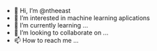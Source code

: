 - 👋 Hi, I’m @ntheeast
- 👀 I’m interested in machine learning aplications
- 🌱 I’m currently learning ...
- 💞️ I’m looking to collaborate on ...
- 📫 How to reach me ...

<!---
ntheeast/ntheeast is a ✨ special ✨ repository because its `README.md` (this file) appears on your GitHub profile.
You can click the Preview link to take a look at your changes.
--->
